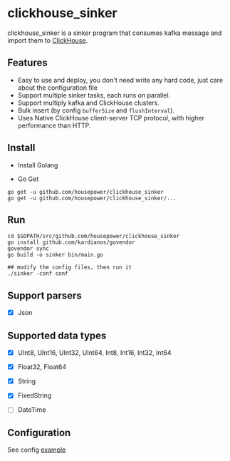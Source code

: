 # clickhouse_sinker

clickhouse_sinker is a sinker program that consumes kafka message and import them to [ClickHouse](https://clickhouse.yandex/).

## Features

* Easy to use and deploy, you don't need write any hard code, just care about the configuration file
* Support multiple sinker tasks, each runs on parallel.
* Support multiply kafka and ClickHouse clusters.
* Bulk insert (by config `bufferSize` and `flushInterval`).
* Uses Native ClickHouse client-server TCP protocol, with higher performance than HTTP.

## Install 

* Install Golang

* Go Get

```
go get -u github.com/housepower/clickhouse_sinker
go get -u github.com/housepower/clickhouse_sinker/...
```

## Run

```
cd $GOPATH/src/github.com/housepower/clickhouse_sinker
go install github.com/kardianos/govendor
govendor sync
go build -o sinker bin/main.go

## modify the config files, then run it
./sinker -conf conf
```

## Support parsers

* [x] Json

## Supported data types

* [x] UInt8, UInt16, UInt32, UInt64, Int8, Int16, Int32, Int64
* [x] Float32, Float64
* [x] String
* [x] FixedString
* [ ] DateTime


## Configuration

See config [example](./conf/config.json)

